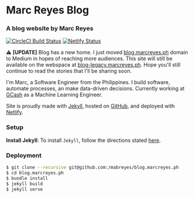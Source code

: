 # Marc Reyes Blog

### A blog website by Marc Reyes

[![CircleCI Build Status](https://circleci.com/gh/mabreyes/blog-legacy.marcreyes.ph.svg?style=svg "CircleCI Build Status")](https://circleci.com/gh/mabreyes/blog-legacy.marcreyes.ph) [![Netlify Status](https://api.netlify.com/api/v1/badges/91a26036-7860-49fd-950d-11441dc63766/deploy-status)](https://app.netlify.com/sites/blog-marcreyesph/deploys)

⚠️ **[UPDATE]** Blog has a new home. I just moved [blog.marcreyes.ph](blog.marcreyes.ph) domain to Medium in hopes of reaching more audiences. This site will still be available on the webspace at [blog-legacy.marcreyes.ph](blog-legacy.marcreyes.ph). Hope you'll still continue to read the stories that I'll be sharing soon. 

I'm Marc, a Software Engineer from the Philippines. I build software, automate processes, an make data-driven decisions. Currently working at [GCash](https://gcash.com) as a Machine Learning Engineer.

Site is proudly made with [Jekyll](https://jekyllrb.com/), hosted on [GitHub](https://github.com/marcreyesph/blog-marcreyesph/), and deployed with [Netlify](https://www.netlify.com/).

### Setup

**Install Jekyll**: To install `Jekyll`, follow the directions stated [here](https://jekyllrb.com/docs/installation/).

### Deployment
```bash
$ git clone --recursive git@github.com:/mabreyes/blog.marcreyes.ph
$ cd blog.marcreyes.ph
$ bundle install
$ jekyll build
$ jekyll serve
```
